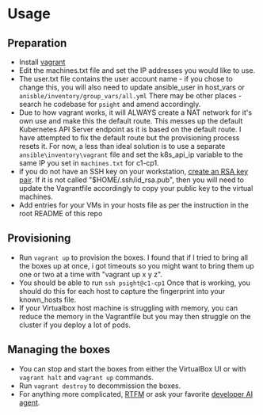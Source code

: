 # Usage
 
 ## Preparation
 - Install [vagrant](https://developer.hashicorp.com/vagrant/docs/installation) 
 - Edit the machines.txt file and set the IP addresses you would like to use.
 - The user.txt file contains the user account name - if you chose to change this, you will also need to update ansible_user in host_vars or `anisble/inventory/group_vars/all.yml` There may be other places - search he codebase for `psight` and amend accordingly.
 - Due to how vagrant works, it will ALWAYS create a NAT network for it's own use and make this the default route. This messes up the default Kubernetes API Server endpoint as it is based on the default route. I have attempted to fix the default route but the provisioning process resets it. For now, a less than ideal solution is to use a separate `ansible\inventory\vagrant` file and set the k8s_api_ip variable to the same IP you set in `machines.txt` for c1-cp1.
 - if you do not have an SSH key on your workstation, [create an RSA key pair](https://www.ssh.com/academy/ssh/keygen). If it is not called "$HOME/.ssh/id_rsa.pub", then you will need to update the Vagrantfile accordingly to copy your public key to the virtual machines.
 - Add entries for your VMs in your hosts file as per the instruction in the root README of this repo

## Provisioning
 - Run `vagrant up` to provision the boxes. I found that if I tried to bring all the boxes up at once, i got timeouts so you might want to bring them up one or two at a time with "vagrant up x y z".
 - You should be able to run `ssh psight@c1-cp1`  Once that is working, you should do this for each host to capture the fingerprint into your known_hosts file.
 - If your Virtualbox host machine is struggling with memory, you can reduce the memory in the Vagrantfile but you may then struggle on the cluster if you deploy a lot of pods.

## Managing the boxes
 - You can stop and start the boxes from either the VirtualBox UI or with  `vagrant halt` and `vagrant up` commands.
 - Run `vagrant destroy` to decommission the boxes.
 - For anything more complicated, [RTFM](https://developer.hashicorp.com/vagrant/docs) or ask your favorite [developer AI agent]([https://github.com/features/copilot).
  